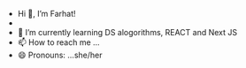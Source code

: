 - Hi 👋, I’m Farhat!
- 
- 🌱 I’m currently learning DS alogorithms, REACT and Next JS
- 📫 How to reach me ...
- 😄 Pronouns: ...she/her

<!---
Farhattttt/Farhattttt is a ✨ special ✨ repository because its `README.md` (this file) appears on your GitHub profile.
You can click the Preview link to take a look at your changes.
--->

